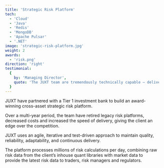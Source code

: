 ```yaml
---
title: 'Strategic Risk Platform'
tech:
  - 'Cloud'
  - 'Java'
  - 'Redis'
  - 'MongoDB'
  - 'Apache Pulsar'
  - '.NET'
image: 'strategic-risk-platform.jpg'
weight: 2
awards:
  - 'risk.png'
direction: 'right'
testimonial:
  {
    by: 'Managing Director',
    quote: 'The JUXT team are tremendously technically capable – delivering elegant solutions to complex problems.'
  }
---
```


JUXT have partnered with a Tier 1 investment bank to build an award-winning cross-asset strategic risk platform.

Over a multi-year period, the team have retired legacy risk platforms, decreased costs and increased the speed of delivery, giving the client an edge over the competition.

JUXT uses an agile, iterative and test-driven approach to maintain quality, reliability, adaptability, and continuous delivery.

The platform processes millions of risk calculations per day, combining raw risk data from the client’s inhouse quant libraries with market data to provide the latest risk data to traders, risk managers and regulators.
